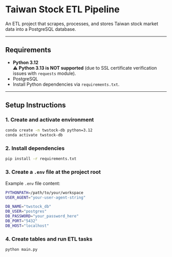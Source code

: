 # Taiwan Stock ETL Pipeline

An ETL project that scrapes, processes, and stores Taiwan stock market data into a PostgreSQL database.

---

## Requirements

- **Python 3.12**  
  ⚠️ **Python 3.13 is NOT supported** (due to SSL certificate verification issues with `requests` module).
- PostgreSQL
- Install Python dependencies via `requirements.txt`.

---

## Setup Instructions

### 1. Create and activate environment
```bash
conda create -n twstock-db python=3.12
conda activate twstock-db
```
### 2. Install dependencies
```bash
pip install -r requirements.txt
```
### 3. Create a `.env` file at the project root
Example `.env` file content:
```bash
PYTHONPATH=/path/to/your/workspace
USER_AGENT="your-user-agent-string"

DB_NAME="twstock_db"
DB_USER="postgres"
DB_PASSWORD="your_password_here"
DB_PORT="5432"
DB_HOST="localhost"
```
### 4. Create tables and run ETL tasks
```bash
python main.py
```

